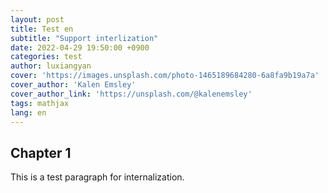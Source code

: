```yaml
---
layout: post
title: Test en
subtitle: "Support interlization"
date: 2022-04-29 19:50:00 +0900
categories: test
author: luxiangyan
cover: 'https://images.unsplash.com/photo-1465189684280-6a8fa9b19a7a'
cover_author: 'Kalen Emsley'
cover_author_link: 'https://unsplash.com/@kalenemsley'
tags: mathjax 
lang: en
---
```


## Chapter 1

This is a test paragraph for internalization.
